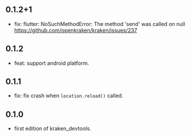 ## 0.1.2+1

* fix: flutter: NoSuchMethodError: The method 'send' was called on null https://github.com/openkraken/kraken/issues/237

## 0.1.2

* feat: support android platform.

## 0.1.1

* fix: fix crash when `location.reload()` called.

## 0.1.0

* first edition of kraken_devtools.

